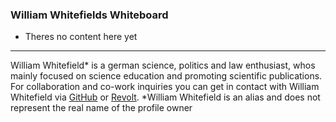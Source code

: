 ### William Whitefields Whiteboard

- Theres no content here yet

___
William Whitefield* is a german science, politics and law  enthusiast, whos mainly focused on science education and promoting scientific publications. For collaboration and co-work inquiries you can get in contact with William Whitefield via [GitHub](https://github.com/whitefield-william) or [Revolt](https://app.revolt.chat/server/01HYBZFCCMH4GFW6V1Z4Y0A9XH/channel/01HYBZFCCMHECSNCFY5R6ND8P2). *William Whitefield is an alias and does not represent the real name of the profile owner
